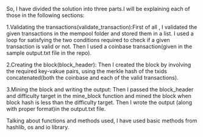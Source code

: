 So, I have divided the solution into three parts.I will be explaining each of those in the following sections:

1.Validating the transactions(validate_transaction):First of all , I validated the given transactions in the mempool folder and stored them in a list. I used a loop for satisfying the two conditions required to check if a given transaction is valid or not. Then I used a coinbase transaction(given in the sample output.txt file in the repo).

2.Creating the block(block_header): Then I created the block by involving the required key-vakue pairs, using the merkle hash of the txids concatenated(both the coinbase and each of the valid transactions).

3.Mining the block and writing the output: Then I passed the block_header and difficulty target in the mine_block function and mined the block when block hash is less than the difficulty target. Then I wrote the output (along with proper format)in the output.txt file.


Talking about functions and methods used, I have used basic methods from hashlib, os and io library.